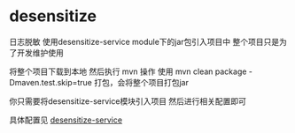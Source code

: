 # desensitize
日志脱敏 使用desensitize-service module下的jar包引入项目中 整个项目只是为了开发维护使用 

将整个项目下载到本地 然后执行 mvn 操作
使用  mvn clean package -Dmaven.test.skip=true 打包，会将整个项目打包jar

你只需要将desensitize-service模块引入项目 然后进行相关配置即可

具体配置见 [desensitize-service](desensitize-service/README.md) 
